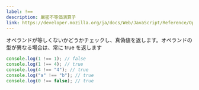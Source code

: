 ```yaml
---
label: !==
description: 厳密不等価演算子
link: https://developer.mozilla.org/ja/docs/Web/JavaScript/Reference/Operators/Strict_inequality
---
```


オペランドが等しくないかどうかチェックし、真偽値を返します。オペランドの型が異なる場合は、常に true を返します

```typescript
console.log(1 !== 1); // false
console.log(1 !== 4); // true
console.log(4 !== "4"); // true
console.log("a" !== "b"); // true
console.log(0 !== false); // true
```
